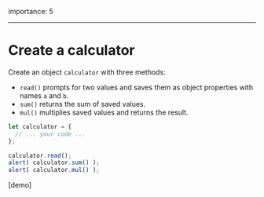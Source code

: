 importance: 5

---

# Create a calculator

Create an object `calculator` with three methods:

- `read()` prompts for two values and saves them as object properties with names `a` and `b`.
- `sum()` returns the sum of saved values.
- `mul()` multiplies saved values and returns the result.

```js
let calculator = {
  // ... your code ...
};

calculator.read();
alert( calculator.sum() );
alert( calculator.mul() );
```

[demo]
